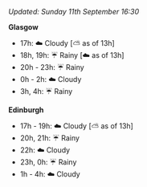 *Updated: Sunday 11th September 16:30*

**Glasgow**

* 17h: :cloud: Cloudy [:partly_sunny: as of 13h]
* 18h, 19h: :umbrella: Rainy [:cloud: as of 13h]
* 20h - 23h: :umbrella: Rainy
* 0h - 2h: :cloud: Cloudy
* 3h, 4h: :umbrella: Rainy

**Edinburgh**

* 17h - 19h: :cloud: Cloudy [:partly_sunny: as of 13h]
* 20h, 21h: :umbrella: Rainy
* 22h: :cloud: Cloudy
* 23h, 0h: :umbrella: Rainy
* 1h - 4h: :cloud: Cloudy
